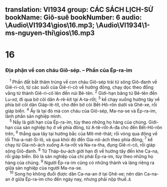 translation: VI1934
group: CÁC SÁCH LỊCH-SỬ
bookName: Giô-suê 
bookNumber: 6
audio: \Audio\VI1934\gios\16.mp3; \Audio\VI1934\1-ms-nguyen-thi\gios\16.mp3
-------

<div class="title"><h1>16</h1><h3>Địa phận về con cháu Giô-sép. – Phần của Ép-ra-im</h3></div>
<span class="verse gios_16_1"> <sup>1</sup> Phần đất bắt thăm trúng về con cháu Giô-sép trải từ sông Giô-đanh về Giê-ri-cô, từ các suối của Giê-ri-cô về hướng đông, chạy dọc theo đồng vắng từ thành Giê-ri-cô lên đến núi Bê-tên. </span>
<span class="verse gios_16_2"><sup>2</sup> Giới-hạn băng từ Bê-tên đến Lu-xơ, đi qua bờ cõi dân A-rê-kít tại A-ta-rốt; </span>
<span class="verse gios_16_3"><sup>3</sup> kế chạy xuống hướng tây về phía bờ cõi dân Giáp-lê-tít, cho đến bờ cõi Bết-Hô-rôn dưới và Ghê-xe, rồi giáp biển. </span>
<span class="verse gios_16_4"><sup>4</sup> Ấy là tại đó mà con cháu của Giô-sép, Ma-na-se và Ép-ra-im, lãnh phần sản nghiệp mình. <br/></span>
<span class="verse gios_16_5"> <sup>5</sup> Nầy là giới hạn của Ép-ra-im, tùy theo những họ hàng của chúng. Giới-hạn của sản nghiệp họ ở về phía đông, từ A-tê-rốt-A-đa cho đến Bết-Hô-rôn trên, </span>
<span class="verse gios_16_6"><sup>6</sup> thẳng qua tây tại hướng bắc của Mít-mê-thát; rồi vòng qua đông về lối Tha-a-nát-Si-lô, và qua khỏi đó đến Gia-nô-ách theo phía đông; </span>
<span class="verse gios_16_7"><sup>7</sup> kế chạy từ Gia-nô-ách xuống A-ta-rốt và Na-ra-tha, đụng Giê-ri-cô, rồi giáp sông Giô-đanh. </span>
<span class="verse gios_16_8"><sup>8</sup> Từ Tháp-bu-ách giới hạn đi về hướng tây đến khe Ca-na, rồi giáp biển. Đó là sản nghiệp của chi phái Ép-ra-im, tùy theo những họ hàng của chúng. </span>
<span class="verse gios_16_9"><sup>9</sup> Người Ép-ra-im cũng có những thành và làng riêng ra giữa sản nghiệp của người Ma-na-se. <br/></span>
<span class="verse gios_16_10"> <sup>10</sup> Song họ không đuổi được dân Ca-na-an ở tại Ghê-xe; nên dân Ca-na-an ở giữa Ép-ra-im cho đến ngày nay, nhưng phải nộp thuế.<a data-toggle="tooltip" data-placement="bottom" title="Cac 1:29">⚓</a><br/></span>
